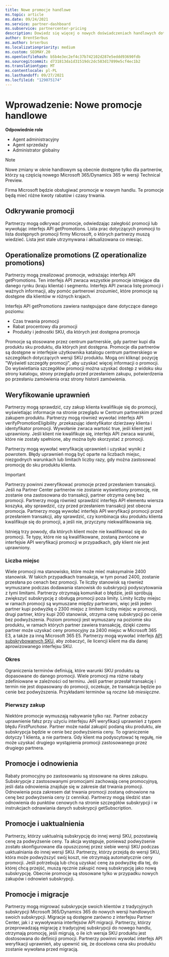 ```yaml
---
title: Nowe promocje handlowe
ms.topic: article
ms.date: 09/24/2021
ms.service: partner-dashboard
ms.subservice: partnercenter-pricing
description: Dowiedz się więcej o nowych doświadczeniach handlowych dotyczących odkrywania i kupowania promocji.
author: BrentSerbus
ms.author: brserbus
ms.localizationpriority: medium
ms.custom: SEOMAY.20
ms.openlocfilehash: b5b4e3ec2ef4c37b742102d287e5eddd93690fdb
ms.sourcegitcommit: d731813da1d31519dc2dc583d17899e5cf4ec1b2
ms.translationtype: MT
ms.contentlocale: pl-PL
ms.lasthandoff: 09/27/2021
ms.locfileid: "129075174"
---
```

# <a name="introduction-new-commerce-promotions"></a>Wprowadzenie: Nowe promocje handlowe

**Odpowiednie role**

- Agent administracyjny
- Agent sprzedaży
- Administrator globalny

> [!Note] 
> Nowe zmiany w oknie handlowym są obecnie dostępne tylko dla partnerów, którzy są częścią nowego Microsoft 365/Dynamics 365 w wersji Technical Preview.

Firma Microsoft będzie obsługiwać promocje w nowym handlu. Te promocje będą mieć różne kwoty rabatów i czasy trwania. 

## <a name="discovering-promotions"></a>Odkrywanie promocji ##

Partnerzy mogą odkrywać promocje, odwiedzając zaległość promocji lub wywołując interfejs API getPromotions. Lista prac dotyczących promocji to lista dostępnych promocji firmy Microsoft, o których partnerzy muszą wiedzieć. Lista jest stale utrzymywana i aktualizowana co miesiąc. 


## <a name="operationalize-promotions"></a>Operationalize promotions (Z operationalize promotions) ##

Partnerzy mogą zrealizować promocje, wdrażając interfejs API getPromotions. Ten interfejs API zwraca wszystkie promocje istniejące dla danego rynku (kraju klienta) i segmentu. Interfejs API zwraca listę promocji i ważnych informacji, aby pomóc partnerowi zrozumieć, które promocje są dostępne dla klientów w różnych krajach. 


Interfejs API getPromotions zawiera następujące dane dotyczące danego poziomu:

- Czas trwania promocji
- Rabat procentowy dla promocji
- Produkty i jednostki SKU, dla których jest dostępna promocja

Promocje są stosowane przez centrum partnerskie, gdy partner kupi dla produktu sku produktu, dla których jest dostępna. Promocje dla partnerów są dostępne w interfejsie użytkownika katalogu centrum partnerskiego w szczegółach dotyczących wersji SKU produktu. Mogą oni kliknąć pozycję "Wyświetl szczegóły promocji", aby uzyskać więcej informacji o promocji. Do wyświetlania szczegółów promocji można uzyskać dostęp z widoku sku strony katalogu, strony przeglądu przed przesłaniem zakupu, potwierdzenia po przesłaniu zamówienia oraz strony historii zamówienia. 

## <a name="verify-eligibility"></a>Weryfikowanie uprawnień ##

Partnerzy mogą sprawdzić, czy zakup klienta kwalifikuje się do promocji, wyświetlając informacje na stronie przeglądu w Centrum partnerskim przed zakupem produktu. Partnerzy mogą również wywołać interfejs API verifyPromotionEligibility ,przekazując identyfikator dzierżawy klienta i identyfikator promocji. Wywołanie zwraca wartość true, jeśli klient jest uprawniony. Jeśli klient nie kwalifikuje się, interfejs API zwraca warunki, które nie zostały spełnione, aby można było skorzystać z promocji. 

Partnerzy mogą wywołać weryfikację uprawnień i uzyskać wyniki z powrotem. Błędy uprawnień mogą być oparte na liczbach miejsc, niezgodnych warunkach lub limitach liczby razy, gdy można zastosować promocję do sku produktu klienta.

>[!IMPORTANT]
> Partnerzy powinni zweryfikować promocje przed przesłaniem transakcji. Jeśli na Partner Center  partnerów nie zostanie wyświetlony promocję, nie zostanie ona zastosowana do transakcji, partner otrzyma cenę bez promocji. Partnerzy mogą również sprawdzić interfejs API elementu wiersza koszyka, aby sprawdzić, czy przed przesłaniem transakcji jest obecna promocja. Partnerzy mogą wywołać interfejs API weryfikacji promocji przed przesłaniem transakcji, aby sprawdzić, czy kombinacja sku produktu klienta kwalifikuje się do promocji, a jeśli nie, przyczyny niekwalifikowania się.

Istnieją trzy powody, dla których klient może nie kwalifikować się do promocji. Te typy, które nie są kwalifikowane, zostaną zwrócone w interfejsie API weryfikacji promocji w przypadkach, gdy klient nie jest uprawniony.

### <a name="seat-count"></a>Liczba miejsc ###

Wiele promocji ma stanowisko, które może mieć maksymalnie 2400 stanowisk. W takich przypadkach transakcja, w tym ponad 2400, zostanie przesłana po cenach bez promocji. Te liczby stanowisk są również wymuszane podczas dodawania stanowisk do subskrypcji podyscytowania z tymi limitami. Partnerzy otrzymają komunikat o błędzie, jeśli spróbują zwiększyć subskrypcję z obsługą promocji poza limity. Limity liczby miejsc w ramach promocji są wymuszane między partnerami, więc jeśli jeden partner kupi podwyżkę o 2300 miejsc z limitem liczby miejsc w promocji, drugi partner, który kupi 200 stanowisk, otrzyma cenę subskrypcji po cenie bez podwyższenia. Poziom promocji jest wymuszany na poziomie sku produktu, w ramach których partner zawiera transakcję, dzięki czemu partner może uzyskać ceny promocyjny za 2400 miejsc w Microsoft 365 E3, a także za inną Microsoft 365 E5. Partnerzy mogą wywołać interfejs [API subskrybowanych SKU,](/partner-center/develop/get-a-list-of-available-licenses) aby zobaczyć, ile licencji klient ma dla danej aprowizowanego interfejsu SKU.

### <a name="term"></a>Okres ###

Ograniczenia terminów definiują, które warunki SKU produktu są dopasowane do danego promocji. Wiele promocji ma różne rabaty zdefiniowane w zależności od terminu. Jeśli partner przesłał transakcję i termin nie jest dopasowany do promocji, oczekuje, że transakcja będzie po cenie bez podwyższenia. Przykładami terminów są *roczne lub* *miesięczne*.

### <a name="first-purchase"></a>Pierwszy zakup ###

Niektóre promocje wymuszają nabywanie tylko raz. Partner zobaczy uprawnienie fałsz przy użyciu interfejsu API weryfikacji uprawnień z typem błędu *FirstPurchase*.  Partner może nadal zakupić podaną sku produktu, ale subskrypcja będzie w cenie bez podwyżsienia ceny. To ograniczenie dotyczy 1 klienta, a nie partnera. Gdy klient ma podyscytować tę regułę, nie może uzyskać drugiego wystąpienia promocji zastosowanego przez drugiego partnera.

## <a name="promotions-and-renewals"></a>Promocje i odnowienia ##

Rabaty promocyjny po zastosowaniu są stosowane na okres zakupu. Subskrypcje z zastosowanymi promocjami zachowają cenę promocyjnyą, jeśli data odnowienia znajduje się w zakresie dat trwania promocji. Odnowienia poza zakresem dat trwania promocji zostaną odnowione na cenę bez podwyżsenia ceny (z cennika). Partnerzy mogą śledzić stan odnowienia do punktów cenowych na stronie szczegółów subskrypcji i w instrukcjach odnawiania danych subskrypcji getSubscription.

## <a name="promotions-and-upgrades"></a>Promocje i uaktualnienia ##
Partnerzy, którzy uaktualnią subskrypcję do innej wersji SKU, pozostawią cenę za podwyżsenie ceny. Ta akcja występuje, ponieważ podwyżsenie zostało skonfigurowane dla opuszczonej przez siebie wersji SKU podczas uaktualniania do innej wersji SKU. Partnerzy, którzy przejdą do wersji SKU, która może podwyższyć swój koszt, nie otrzymają automatycznie ceny promocji. Jeśli potrzebują lub chcą uzyskać cenę za podwyżkę dla tej, do której chcą przejść, muszą ręcznie zakupić nową subskrypcję jako nową subskrypcję. Obecnie promocje są stosowane tylko w przypadku nowych zakupów i odnowień subskrypcji.

## <a name="promotions-and-migrations"></a>Promocje i migracje ##
Partnerzy mogą migrować subskrypcje swoich klientów z tradycyjnych subskrypcji Microsoft 365/Dynamics 365 do nowych wersji handlowych swoich subskrypcji. Migracje są dostępne zarówno z interfejsu Partner Center, jak i z wywoływania interfejsów API migracji. Partnerzy, którzy przeprowadzają migrację z tradycyjnej subskrypcji do nowego handlu, otrzymają promocję, jeśli migrują, o ile ich wersja SKU produktu jest dostosowana do definicji promocji. Partnerzy powinni wywołać interfejs API weryfikacji uprawnień, aby upewnić się, że docelowa cena sku produktu zostanie wywołana przed migracją.
